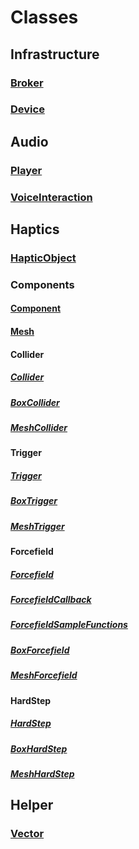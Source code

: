 # Classes
## Infrastructure
### [Broker](broker.md)
### [Device](device.md)
## Audio
### [Player](player.md)
### [VoiceInteraction](voice-interaction.md)
## Haptics
### [HapticObject](hapticObject.md)
### Components
#### [Component](components\component.md)
#### [Mesh](components\mesh.md)
#### Collider
##### [Collider](components\collider.md)
##### [BoxCollider](components\boxCollider.md)
##### [MeshCollider](components\meshCollider.md)
#### Trigger
##### [Trigger](components\trigger.md)
##### [BoxTrigger](components\boxTrigger.md)
##### [MeshTrigger](components\meshTrigger.md)
#### Forcefield
##### [Forcefield](components\forcefield.md)
##### [ForcefieldCallback](components\forcefieldCallback.md)
##### [ForcefieldSampleFunctions](components\forcefieldSampleFunctions.md)
##### [BoxForcefield](components\boxForcefield.md)
##### [MeshForcefield](components\meshForcefield.md)
#### HardStep
##### [HardStep](components\hardStep.md)
##### [BoxHardStep](components\boxHardStep.md)
##### [MeshHardStep](components\meshHardStep.md)
## Helper
### [Vector](vector.md)
